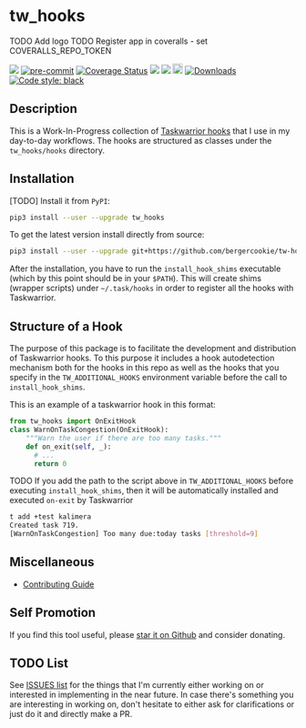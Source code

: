 # tw_hooks

TODO Add logo
TODO Register app in coveralls - set COVERALLS_REPO_TOKEN

<a href="https://github.com/bergercookie/tw-hooks/actions" alt="CI">
<img src="https://github.com/bergercookie/tw-hooks/actions/workflows/ci.yml/badge.svg" /></a>
<a href="https://github.com/pre-commit/pre-commit">
<img src="https://img.shields.io/badge/pre--commit-enabled-brightgreen?logo=pre-commit&logoColor=white" alt="pre-commit"></a>

<a href='https://coveralls.io/github/bergercookie/tw-hooks?branch=master'>
<img src='https://coveralls.io/repos/github/bergercookie/tw-hooks/badge.svg?branch=master' alt='Coverage Status' /></a>
<a href="https://github.com/bergercookie/tw-hooks/blob/master/LICENSE.md" alt="LICENSE">
<img src="https://img.shields.io/github/license/bergercookie/tw-hooks.svg" /></a>
<a href="https://pypi.org/project/tw_hooks/" alt="pypi">
<img src="https://img.shields.io/pypi/pyversions/tw-hooks.svg" /></a>
<a href="https://badge.fury.io/py/tw_hooks">
<img src="https://badge.fury.io/py/tw_hooks.svg" alt="PyPI version" height="18"></a>
<a href="https://pepy.tech/project/tw_hooks">
<img alt="Downloads" src="https://pepy.tech/badge/tw_hooks"></a>
<a href="https://github.com/psf/black">
<img alt="Code style: black" src="https://img.shields.io/badge/code%20style-black-000000.svg"></a>

## Description

This is a Work-In-Progress collection of [Taskwarrior
hooks](https://taskwarrior.org/docs/hooks_guide.html) that I use in my
day-to-day workflows. The hooks are structured as classes under the
`tw_hooks/hooks` directory.

## Installation

[TODO] Install it from `PyPI`:

```sh
pip3 install --user --upgrade tw_hooks
```

To get the latest version install directly from source:

```sh
pip3 install --user --upgrade git+https://github.com/bergercookie/tw-hooks
```

After the installation, you have to run the `install_hook_shims` executable
(which by this point should be in your `$PATH`). This will create shims (wrapper
scripts) under `~/.task/hooks` in order to register all the hooks with
Taskwarrior.

## Structure of a Hook

The purpose of this package is to facilitate the development and distribution of
Taskwarrior hooks. To this purpose it includes a hook autodetection mechanism
both for the hooks in this repo as well as the hooks that you specify in the
`TW_ADDITIONAL_HOOKS` environment variable before the call to
`install_hook_shims`.

This is an example of a taskwarrior hook in this format:

```python
from tw_hooks import OnExitHook
class WarnOnTaskCongestion(OnExitHook):
    """Warn the user if there are too many tasks."""
    def on_exit(self, _):
      # ...
      return 0
```

TODO If you add the path to the script above in `TW_ADDITIONAL_HOOKS` before
executing `install_hook_shims`, then it will be automatically installed and
executed `on-exit` by Taskwarrior

```sh
t add +test kalimera
Created task 719.
[WarnOnTaskCongestion] Too many due:today tasks [threshold=9]
```

## Miscellaneous

- [Contributing Guide](CONTRIBUTING.md)

## Self Promotion

If you find this tool useful, please [star it on
Github](https://github.com/bergercookie/tw-hooks)
and consider donating.

## TODO List

See [ISSUES
list](https://github.com/bergercookie/tw-hooks/issues)
for the things that I'm currently either working on or interested in
implementing in the near future. In case there's something you are interesting
in working on, don't hesitate to either ask for clarifications or just do it and
directly make a PR.
